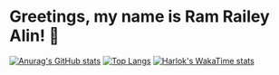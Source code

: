 # Greetings, my name is Ram Railey Alin! 👋

[![Anurag's GitHub stats](https://github-readme-stats.vercel.app/api?username=VulpritProoze&show_icons=true&theme=midnight-purple)](https://github.com/VulpritProoze/github-readme-stats)
[![Top Langs](https://github-readme-stats.vercel.app/api/top-langs/?username=VulpritProoze&layout=pie&theme=midnight-purple)](https://github.com/VulpritProoze/github-readme-stats)
[![Harlok's WakaTime stats](https://github-readme-stats.vercel.app/api/wakatime?username=VulpritProoze&layout=compact&theme=midnight-purple)](https://github.com/VulpritProoze/github-readme-stats)
